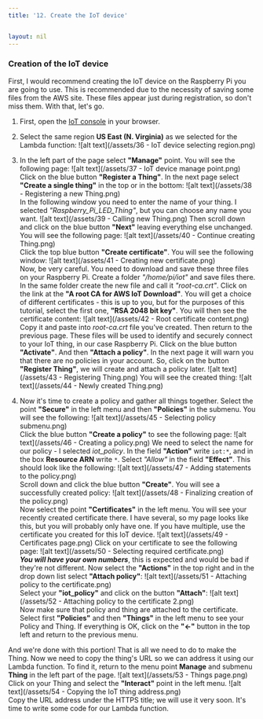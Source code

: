 ```yaml
---
title: '12. Create the IoT device'


layout: nil
---
```

### Creation of the IoT device
First, I would recommend creating the IoT device on the Raspberry Pi you are going to use. This is recommended due to the necessity of saving some files from the AWS site. These files appear just during registration, so don't miss them. 
With that, let's go. 

1.	First, open the [IoT console](https://console.aws.amazon.com/iot) in your browser. 

2.	Select the same region **US East (N. Virginia)** as we selected for the Lambda function:
![alt text](/assets/36 - IoT device selecting region.png) 

3.	In the left part of the page select **"Manage"** point. You will see the following page:
![alt text](/assets/37 - IoT device manage point.png) 
Click on the blue button **"Register a Thing"**. In the next page select **"Create a single thing"** in the top or in the bottom:
![alt text](/assets/38 - Registering a new Thing.png)   
In the following window you need to enter the name of your thing. I selected *"Raspberry_Pi_LED_Thing"*, but you can choose any name you want.
![alt text](/assets/39 - Calling new Thing.png) 
Then scroll down and click on the blue button **"Next"** leaving everything else unchanged. You will see the following page:
![alt text](/assets/40 - Continue creating Thing.png)     
Click the top blue button **"Create certificate"**. You will see the following window:
![alt text](/assets/41 - Creating new certificate.png)      
Now, be very careful. You need to download and save these three files on your Raspberry Pi. Create a folder *"/home/pi/iot"* and save files there. In the same folder create the new file and call it *"root-ca.crt"*. Click on the link at the **"A root CA for AWS IoT Download"**. You will get a choice of different certificates - this is up to you, but for the purposes of this tutorial, select the first one, **"RSA 2048 bit key"**.  You will then see the certificate content:
![alt text](/assets/42 - Root certificate content.png)   
Copy it and paste into *root-ca.crt* file you've created. Then return to the previous page. These files will be used to identify and securely connect to your IoT thing, in our case Raspberry Pi.
Click on the blue button **"Activate"**. And then **"Attach a policy"**. In the next page it will warn you that there are no policies in your account. So, click on the button **"Register Thing"**, we will create and attach a policy later.
![alt text](/assets/43 - Registering Thing.png) 
You will see the created thing:
![alt text](/assets/44 - Newly created Thing.png) 

4.	Now it's time to create a policy and gather all things together. Select the point **"Secure"** in the left menu and then **"Policies"** in the submenu. You will see the following:
![alt text](/assets/45 - Selecting policy submenu.png)   
Click the blue button **"Create a policy"** to see the following page:
![alt text](/assets/46 - Creating a policy.png) 
We need to select the name for our policy - I selected *iot_policy*. In the field **"Action"** write `iot:*`, and in the box **Resource ARN** write `*`. Select *"Allow"* in the field **"Effect"**. This should look like the following:
![alt text](/assets/47 - Adding statements to the policy.png)  
Scroll down and click the blue button **"Create"**. You will see a successfully created policy:
![alt text](/assets/48 - Finalizing creation of the policy.png)    
Now select the point **"Certificates"** in the left menu. You will see your recently created certificate there. I have several, so my page looks like this, but you will probably only have one. If you have multiple, use the certificate you created for this IoT device.
![alt text](/assets/49 - Certificates page.png) 
Click on your certificate to see the following page:
![alt text](/assets/50 - Selecting required certificate.png)    
**_You will have your own numbers_**, this is expected and would be bad if they're not different. Now select the **"Actions"** in the top right and in the drop down list select **"Attach policy"**:
![alt text](/assets/51 - Attaching policy to the certificate.png)  
Select your **"iot_policy"** and click on the button **"Attach"**:
![alt text](/assets/52 - Attaching policy to the certificate 2.png)  
Now make sure that policy and thing are attached to the certificate. Select first **"Policies"** and then **"Things"** in the left menu to see your Policy and Thing.
If everything is OK, click on the **"<-"** button in the top left and return to the previous menu.

And we're done with this portion!  That is all we need to do to make the Thing. 
Now we need to copy the thing's URL so we can address it using our Lambda function. To find it, return to the menu point **Manage** and submenu **Thing** in the left part of the page.
![alt text](/assets/53 - Things page.png)  
Click on your Thing and select the **"Interact"** point in the left menu.
![alt text](/assets/54 - Copying the IoT thing address.png)  
Copy the URL address under the HTTPS title; we will use it very soon.
It's time to write some code for our Lambda function.
